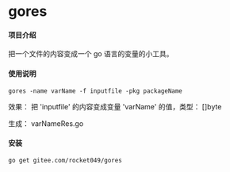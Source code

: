 # gores

#### 项目介绍
把一个文件的内容变成一个 go 语言的变量的小工具。

#### 使用说明

`gores -name varName -f inputfile -pkg packageName`

效果： 把 'inputfile' 的内容变成变量 'varName' 的值，类型： []byte

生成： varNameRes.go

#### 安装

`go get gitee.com/rocket049/gores`
